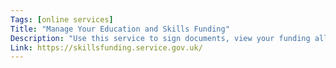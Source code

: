 ```yaml
---
Tags: [online services]
Title: "Manage Your Education and Skills Funding"
Description: "Use this service to sign documents, view your funding allocations, view the funding you’ve received, manage apprenticeship details, and tell the ESFA about your subcontractors."
Link: https://skillsfunding.service.gov.uk/
---
```

